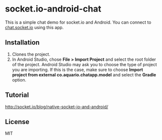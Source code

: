 # socket.io-android-chat

This is a simple chat demo for socket.io and Android. You can connect to [chat.socket.io](http://socket.io/demos/chat/) using this app.

## Installation

1. Clones the project.
2. In Android Studio, chose **File > Import Project** and select the root folder of the project.
   Android Studio may ask you to choose the type of project you are importing. If this is the case, make sure to choose **Import project from external co.aquario.chatapp.model** and select the **Gradle** option.

## Tutorial

http://socket.io/blog/native-socket-io-and-android/

## License

MIT

